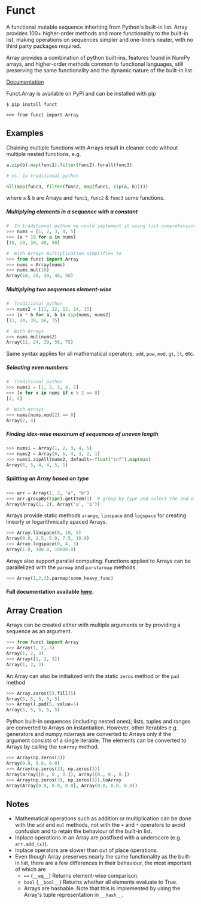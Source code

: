 # Funct

A functional mutable sequence inheriting from Python's built-in list.
Array provides 100+ higher-order methods and more functionality to the built-in
list, making operations on sequences simpler and one-liners neater, with
no third party packages required.

Array provides a combination of python built-ins, features found in NumPy arrays,
and higher-order methods common to functional languages, still preserving
the same functionality and the dynamic nature of the built-in list.

[Documentation](https://Lauriat.github.io/funct/Array.html)

Funct.Array is available on PyPi and can be installed with pip
```
$ pip install funct
```
```
>>> from funct import Array
```


Examples
-------

Chaining multiple functions with Arrays result in cleaner code without multiple
nested functions, e.g.
```python
a.zip(b).map(func1).filter(func2).forall(func3)

# vs. in traditional python

all(map(func3, filter(func2, map(func1, zip(a, b)))))
```
where `a` & `b` are Arrays and `func1`, `func2` & `func3` some functions.

##### Multiplying elements in a sequence with a constant

```python
#  In traditional python we could implement it using list comprehensions as follows
>>> nums = [1, 2, 3, 4, 5]
>>> [a * 10 for a in nums]
[10, 20, 30, 40, 50]

#  With Arrays multiplication simplifies to
>>> from funct import Array
>>> nums = Array(nums)
>>> nums.mul(10)
Array(10, 20, 30, 40, 50)
```
##### Multiplying two sequences element-wise
```python
#  Traditional python
>>> nums2 = [11, 12, 13, 14, 15]
>>> [a * b for a, b in zip(nums, nums2]
[11, 24, 39, 56, 75]

#  With Arrays
>>> nums.mul(nums2)
Array(11, 24, 39, 56, 75)
```
Same syntax applies for all mathematical operators; `add`, `pow`, `mod`, `gt`, `lt`, etc.

##### Selecting even numbers
```python
#  Traditional python
>>> nums1 = [1, 2, 3, 4, 5]
>>> [x for x in nums if x % 2 == 0]
[2, 4]

#  With Arrays
>>> nums[nums.mod(2) == 0]
Array(2, 4)
```
##### Finding idex-wise maximum of sequences of uneven length
```python
>>> nums1 = Array(1, 2, 3, 4, 5)
>>> nums2 = Array(6, 5, 4, 3, 2, 1)
>>> nums1.zipAll(nums2, default=-float("inf").map(max)
Array(6, 5, 4, 4, 5, 1)
```
##### Splitting an Array based on type
```python
>>> arr = Array(1, 2, "a", "b")
>>> arr.groupBy(type).getItem(1)  # group by type and select the 2nd element of the tuples
Array(Array(1, 2), Array('a', 'b'))
```


Arrays provide static methods `arange`, `linspace` and `logspace` for
creating linearly or logarithmically spaced Arrays.
```python
>>> Array.linspace(0, 10, 5)
Array(0.0, 2.5, 5.0, 7.5, 10.0)
>>> Array.logspace(0, 4, 3)
Array(1.0, 100.0, 10000.0)
```

Arrays also support parallel computing.
Functions applied to Arrays can be parallelized with the `parmap` and
`parstarmap` methods.
```python
>>> Array(1,2,3).parmap(some_heavy_func)
```

#### Full documentation available [here](https://Lauriat.github.io/funct/Array.html).

Array Creation
-------
Arrays can be created either with multiple arguments or by providing a sequence
as an argument.

```python
>>> from funct import Array
>>> Array(1, 2, 3)
Array(1, 2, 3)
>>> Array([1, 2, 3])
Array(1, 2, 3)
```

An Array can also be initialized with the static `zeros` method or the `pad` method
```python
>>> Array.zeros(5).fill(5)
Array(5, 5, 5, 5, 5)
>>> Array().pad(5, value=5)
Array(5, 5, 5, 5, 5)
```

Python built-in sequences (including nested ones); lists, tuples and ranges are converted to
Arrays on instantiation. However, other iterables e.g. generators and numpy ndarrays
are converted to Arrays only if the argument consists of a single iterable. The elements
can be converted to Arrays by calling the `toArray` method.
```python
>>> Array(np.zeros(3))
Array(0.0, 0.0, 0.0)
>>> Array(np.zeros(3), np.zeros(3))
Array(array([0., 0., 0.]), array([0., 0., 0.])
>>> Array(np.zeros(3), np.zeros(3)).toArray
Array(Array(0.0, 0.0, 0.0], Array(0.0, 0.0, 0.0))
```


Notes
-------
- Mathematical operations such as addition or multiplication can be done with the
  `add` and `mul` methods, not with the `+` and `*` operators to avoid confusion and to
  retain the behaviour of the built-in list.
- Inplace operations in an Array are postfixed with a underscore (e.g. `arr.add_(x)`).
- Inplace operators are slower than out of place operations.
- Even though Array preserves nearly the same functionality
  as the built-in list, there are a few differences in their behaviour, the most
  important of which are
    - `==` (`__eq__`) Returns element-wise comparison.
    - `bool` (`__bool__`) Returns whether all elements evaluate to True.
    - Arrays are hashable. Note that this is implemented by using the Array's tuple representation in `__hash__`.



